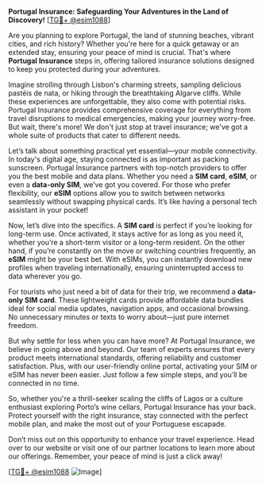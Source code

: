**Portugal Insurance: Safeguarding Your Adventures in the Land of Discovery!** [[TG💪+ @esim1088](https://t.me/s/esim1088)]

Are you planning to explore Portugal, the land of stunning beaches, vibrant cities, and rich history? Whether you're here for a quick getaway or an extended stay, ensuring your peace of mind is crucial. That's where **Portugal Insurance** steps in, offering tailored insurance solutions designed to keep you protected during your adventures.

Imagine strolling through Lisbon's charming streets, sampling delicious pastéis de nata, or hiking through the breathtaking Algarve cliffs. While these experiences are unforgettable, they also come with potential risks. Portugal Insurance provides comprehensive coverage for everything from travel disruptions to medical emergencies, making your journey worry-free. But wait, there's more! We don't just stop at travel insurance; we've got a whole suite of products that cater to different needs.

Let’s talk about something practical yet essential—your mobile connectivity. In today's digital age, staying connected is as important as packing sunscreen. Portugal Insurance partners with top-notch providers to offer you the best mobile and data plans. Whether you need a **SIM card**, **eSIM**, or even a **data-only SIM**, we’ve got you covered. For those who prefer flexibility, our **eSIM** options allow you to switch between networks seamlessly without swapping physical cards. It’s like having a personal tech assistant in your pocket!

Now, let’s dive into the specifics. A **SIM card** is perfect if you’re looking for long-term use. Once activated, it stays active for as long as you need it, whether you’re a short-term visitor or a long-term resident. On the other hand, if you’re constantly on the move or switching countries frequently, an **eSIM** might be your best bet. With eSIMs, you can instantly download new profiles when traveling internationally, ensuring uninterrupted access to data wherever you go.

For tourists who just need a bit of data for their trip, we recommend a **data-only SIM card**. These lightweight cards provide affordable data bundles ideal for social media updates, navigation apps, and occasional browsing. No unnecessary minutes or texts to worry about—just pure internet freedom.

But why settle for less when you can have more? At Portugal Insurance, we believe in going above and beyond. Our team of experts ensures that every product meets international standards, offering reliability and customer satisfaction. Plus, with our user-friendly online portal, activating your SIM or eSIM has never been easier. Just follow a few simple steps, and you’ll be connected in no time.

So, whether you're a thrill-seeker scaling the cliffs of Lagos or a culture enthusiast exploring Porto’s wine cellars, Portugal Insurance has your back. Protect yourself with the right insurance, stay connected with the perfect mobile plan, and make the most out of your Portuguese escapade.

Don’t miss out on this opportunity to enhance your travel experience. Head over to our website or visit one of our partner locations to learn more about our offerings. Remember, your peace of mind is just a click away!

[[TG💪+ @esim1088](https://t.me/s/esim1088) ![Image](https://i.postimg.cc/Y0z9fWf4/image.png)]